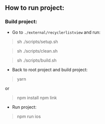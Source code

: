 ## How to run project:

### Build project:
- Go to `./external/recyclerlistview` and run:

> sh ./scripts/setup.sh

> sh ./scripts/clean.sh

> sh ./scripts/build.sh

- Back to root project and build project:

> yarn

or

> npm install
> npm link

- Run project:

> npm run ios
